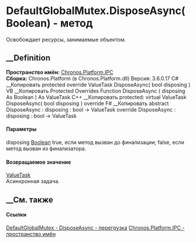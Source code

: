 # DefaultGlobalMutex.DisposeAsync(Boolean) - метод
Освобождает ресурсы, занимаемые объектом.
##  __Definition
 **Пространство имён:** [Chronos.Platform.IPC](N_Chronos_Platform_IPC.htm)  
 **Сборка:** Chronos.Platform (в Chronos.Platform.dll) Версия: 3.6.0.17
C# __Копировать
     protected override ValueTask DisposeAsync(
    	bool disposing
    )
VB __Копировать
     Protected Overrides Function DisposeAsync ( 
    	disposing As Boolean
    ) As ValueTask
C++ __Копировать
     protected:
    virtual ValueTask DisposeAsync(
    	bool disposing
    ) override
F# __Копировать
     abstract DisposeAsync : 
            disposing : bool -> ValueTask 
    override DisposeAsync : 
            disposing : bool -> ValueTask 
#### Параметры
disposing [Boolean](https://learn.microsoft.com/dotnet/api/system.boolean)
    true, если метод вызван до финализации; false, если метод вызван из финализатора. 
#### Возвращаемое значение
[ValueTask](https://learn.microsoft.com/dotnet/api/system.threading.tasks.valuetask)  
Асинхронная задача.
##  __См. также
#### Ссылки
[DefaultGlobalMutex - ](T_Chronos_Platform_IPC_DefaultGlobalMutex.htm)
[DisposeAsync -
перегрузка](Overload_Chronos_Platform_IPC_DefaultGlobalMutex_DisposeAsync.htm)
[Chronos.Platform.IPC - пространство имён](N_Chronos_Platform_IPC.htm)

